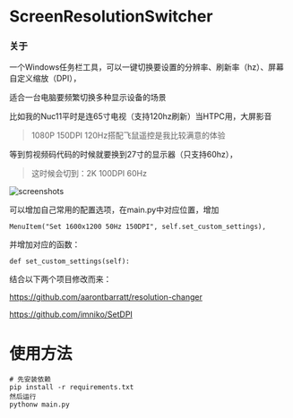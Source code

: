 # ScreenResolutionSwitcher
### 关于
一个Windows任务栏工具，可以一键切换要设置的分辨率、刷新率（hz）、屏幕自定义缩放（DPI），

适合一台电脑要频繁切换多种显示设备的场景

比如我的Nuc11平时是连65寸电视（支持120hz刷新）当HTPC用，大屏影音

> 1080P 150DPI 120Hz搭配飞鼠遥控是我比较满意的体验

等到剪视频码代码的时候就要换到27寸的显示器（只支持60hz），

> 这时候会切到：2K 100DPI 60Hz


![screenshots](https://github.com/SelfEnough/ScreenResolutionSwitcher/assets/36906472/7d1922be-a73c-4b7a-ae5a-5ad68ee47865)


可以增加自己常用的配置选项，在main.py中对应位置，增加
```
MenuItem("Set 1600x1200 50Hz 150DPI", self.set_custom_settings),
```
并增加对应的函数：
```
def set_custom_settings(self):
```

结合以下两个项目修改而来：

https://github.com/aarontbarratt/resolution-changer

https://github.com/imniko/SetDPI

# 使用方法

```
# 先安装依赖
pip install -r requirements.txt
然后运行
pythonw main.py
```
